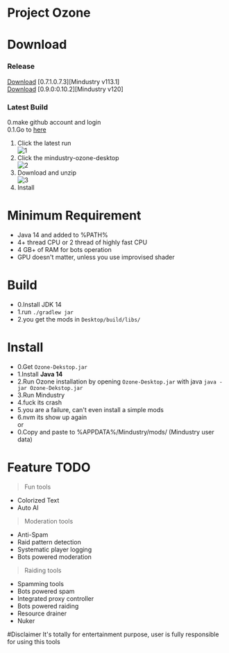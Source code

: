 # Project Ozone


# Download

### Release
[Download](https://github.com/o7-Fire/Mindustry-Ozone/releases/download/0.7.1.0.7.3/Ozone-Desktop.jar)
[0.7.1.0.7.3][Mindustry v113.1]\
[Download](https://github.com/o7-Fire/Mindustry-Ozone/releases/download/v120/Ozone-Desktop.jar)
[0.9.0:0.10.2][Mindustry v120]

### Latest Build
0.make github account and login\
0.1.Go to [here](https://github.com/o7-Fire/Mindustry-Ozone/actions)

1. Click the latest run\
![1](https://cdn.discordapp.com/attachments/713346278003572777/775656106260561950/unknown.png)
2. Click the mindustry-ozone-desktop\
![2](https://cdn.discordapp.com/attachments/713346278003572777/775656148924760124/unknown.png)
3. Download and unzip\
![3](https://cdn.discordapp.com/attachments/713346278003572777/775656236569853952/unknown.png)
4. Install
# Minimum Requirement
* Java 14 and added to %PATH%
* 4+ thread CPU or 2 thread of highly fast CPU
* 4 GB+ of RAM for bots operation
* GPU doesn't matter, unless you use improvised shader

# Build 
* 0.Install JDK 14
* 1.run `./gradlew jar`
* 2.you get the mods in `Desktop/build/libs/`

# Install
* 0.Get `Ozone-Dekstop.jar`
* 1.Install **Java 14**
* 2.Run Ozone installation by opening `Ozone-Desktop.jar` with java `java -jar Ozone-Dekstop.jar`
* 3.Run Mindustry
* 4.fuck its crash
* 5.you are a failure, can't even install a simple mods
* 6.nvm its show up again\
or
* 0.Copy and paste to %APPDATA%/Mindustry/mods/ (Mindustry user data)

# Feature TODO
> Fun tools
* Colorized Text
* Auto AI

> Moderation tools
* Anti-Spam
* Raid pattern detection
* Systematic player logging
* Bots powered moderation

> Raiding tools
* Spamming tools
* Bots powered spam
* Integrated proxy controller
* Bots powered raiding
* Resource drainer
* Nuker

#Disclaimer
It's totally for entertainment purpose, user is fully responsible for using this tools